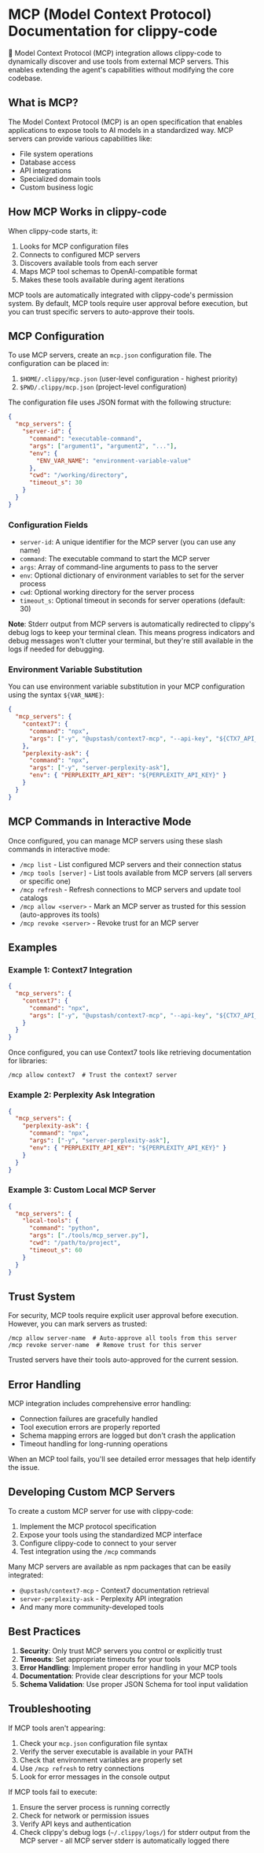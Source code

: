 # MCP (Model Context Protocol) Documentation for clippy-code

📎 Model Context Protocol (MCP) integration allows clippy-code to dynamically discover and use tools from external MCP servers. This enables extending the agent's capabilities without modifying the core codebase.

## What is MCP?

The Model Context Protocol (MCP) is an open specification that enables applications to expose tools to AI models in a standardized way. MCP servers can provide various capabilities like:

- File system operations
- Database access
- API integrations
- Specialized domain tools
- Custom business logic

## How MCP Works in clippy-code

When clippy-code starts, it:

1. Looks for MCP configuration files
2. Connects to configured MCP servers
3. Discovers available tools from each server
4. Maps MCP tool schemas to OpenAI-compatible format
5. Makes these tools available during agent iterations

MCP tools are automatically integrated with clippy-code's permission system. By default, MCP tools require user approval before execution, but you can trust specific servers to auto-approve their tools.

## MCP Configuration

To use MCP servers, create an `mcp.json` configuration file. The configuration can be placed in:

1. `$HOME/.clippy/mcp.json` (user-level configuration - highest priority)
2. `$PWD/.clippy/mcp.json` (project-level configuration)

The configuration file uses JSON format with the following structure:

```json
{
  "mcp_servers": {
    "server-id": {
      "command": "executable-command",
      "args": ["argument1", "argument2", "..."],
      "env": {
        "ENV_VAR_NAME": "environment-variable-value"
      },
      "cwd": "/working/directory",
      "timeout_s": 30
    }
  }
}
```

### Configuration Fields

- `server-id`: A unique identifier for the MCP server (you can use any name)
- `command`: The executable command to start the MCP server
- `args`: Array of command-line arguments to pass to the server
- `env`: Optional dictionary of environment variables to set for the server process
- `cwd`: Optional working directory for the server process
- `timeout_s`: Optional timeout in seconds for server operations (default: 30)

**Note**: Stderr output from MCP servers is automatically redirected to clippy's debug logs to keep your terminal clean. This means progress indicators and debug messages won't clutter your terminal, but they're still available in the logs if needed for debugging.

### Environment Variable Substitution

You can use environment variable substitution in your MCP configuration using the syntax `${VAR_NAME}`:

```json
{
  "mcp_servers": {
    "context7": {
      "command": "npx",
      "args": ["-y", "@upstash/context7-mcp", "--api-key", "${CTX7_API_KEY}"]
    },
    "perplexity-ask": {
      "command": "npx",
      "args": ["-y", "server-perplexity-ask"],
      "env": { "PERPLEXITY_API_KEY": "${PERPLEXITY_API_KEY}" }
    }
  }
}
```

## MCP Commands in Interactive Mode

Once configured, you can manage MCP servers using these slash commands in interactive mode:

- `/mcp list` - List configured MCP servers and their connection status
- `/mcp tools [server]` - List tools available from MCP servers (all servers or specific one)
- `/mcp refresh` - Refresh connections to MCP servers and update tool catalogs
- `/mcp allow <server>` - Mark an MCP server as trusted for this session (auto-approves its tools)
- `/mcp revoke <server>` - Revoke trust for an MCP server

## Examples

### Example 1: Context7 Integration

```json
{
  "mcp_servers": {
    "context7": {
      "command": "npx",
      "args": ["-y", "@upstash/context7-mcp", "--api-key", "${CTX7_API_KEY}"]
    }
  }
}
```

Once configured, you can use Context7 tools like retrieving documentation for libraries:

```
/mcp allow context7  # Trust the context7 server
```

### Example 2: Perplexity Ask Integration

```json
{
  "mcp_servers": {
    "perplexity-ask": {
      "command": "npx",
      "args": ["-y", "server-perplexity-ask"],
      "env": { "PERPLEXITY_API_KEY": "${PERPLEXITY_API_KEY}" }
    }
  }
}
```

### Example 3: Custom Local MCP Server

```json
{
  "mcp_servers": {
    "local-tools": {
      "command": "python",
      "args": ["./tools/mcp_server.py"],
      "cwd": "/path/to/project",
      "timeout_s": 60
    }
  }
}
```

## Trust System

For security, MCP tools require explicit user approval before execution. However, you can mark servers as trusted:

```
/mcp allow server-name  # Auto-approve all tools from this server
/mcp revoke server-name  # Remove trust for this server
```

Trusted servers have their tools auto-approved for the current session.

## Error Handling

MCP integration includes comprehensive error handling:

- Connection failures are gracefully handled
- Tool execution errors are properly reported
- Schema mapping errors are logged but don't crash the application
- Timeout handling for long-running operations

When an MCP tool fails, you'll see detailed error messages that help identify the issue.

## Developing Custom MCP Servers

To create a custom MCP server for use with clippy-code:

1. Implement the MCP protocol specification
2. Expose your tools using the standardized MCP interface
3. Configure clippy-code to connect to your server
4. Test integration using the `/mcp` commands

Many MCP servers are available as npm packages that can be easily integrated:

- `@upstash/context7-mcp` - Context7 documentation retrieval
- `server-perplexity-ask` - Perplexity API integration
- And many more community-developed tools

## Best Practices

1. **Security**: Only trust MCP servers you control or explicitly trust
2. **Timeouts**: Set appropriate timeouts for your tools
3. **Error Handling**: Implement proper error handling in your MCP tools
4. **Documentation**: Provide clear descriptions for your MCP tools
5. **Schema Validation**: Use proper JSON Schema for tool input validation

## Troubleshooting

If MCP tools aren't appearing:

1. Check your `mcp.json` configuration file syntax
2. Verify the server executable is available in your PATH
3. Check that environment variables are properly set
4. Use `/mcp refresh` to retry connections
5. Look for error messages in the console output

If MCP tools fail to execute:

1. Ensure the server process is running correctly
2. Check for network or permission issues
3. Verify API keys and authentication
4. Check clippy's debug logs (`~/.clippy/logs/`) for stderr output from the MCP server - all MCP server stderr is automatically logged there
